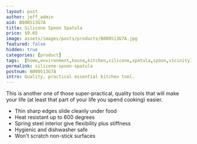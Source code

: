 ```yaml
---
layout: post
author: jeff_admin
aid: B000S13G7A
title: Silicone Spoon Spatula
price: $9.65
image: assets/images/posts/products/B000S13G7A.jpg
featured: false
hidden: true
categories: [product]
tags:  [home,environment,house,kitchen,silicone,spatula,spoon,vicinity]
permalink: silicone-spoon-spatula
postnum: B000S13G7A
intro: Quality, practical essential kitchen tool.
---
```

This is another one of those super-practical, quality tools that will make your life (at least that part of your life you spend cooking) easier.

* Thin sharp edges slide cleanly under food
* Heat resistant up to 600 degrees
* Spring steel interior give flexibility plus stiffness
* Hygienic and dishwasher safe
* Won't scratch non-stick surfaces
